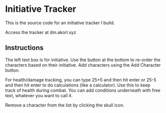 # Initiative Tracker

This is the source code for an initiative tracker I build. 

Access the tracker at dm.akorl.xyz

## Instructions

The left text box is for initiative. Use the button at the bottom to re-order the characters based on their initiative. Add characters using the Add Character button. 

For health/damage tracking, you can type 25+5 and then hit enter or 25-5 and then hit enter to do calculations (like a calculator). Use this to keep track of health during combat. You can add conditions underneath with free text, whatever you want to call it. 

Remove a character from the list by clicking the skull icon. 